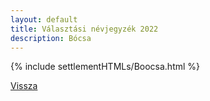 ```yaml
---
layout: default
title: Választási névjegyzék 2022
description: Bócsa
---
```


{% include settlementHTMLs/Boocsa.html %}

[Vissza](../)